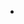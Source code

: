 
  
- 

<!---
KedrickStahley/KedrickStahley is a ✨ special ✨ repository because its `README.md` (this file) appears on your GitHub profile.
You can click the Preview link to take a look at your changes.
--->
